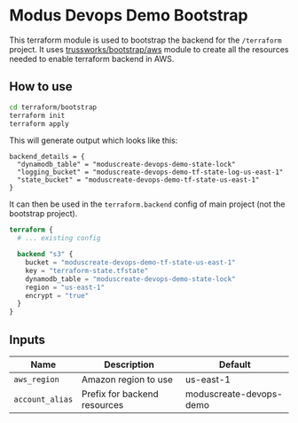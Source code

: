 # Modus Devops Demo Bootstrap

This terraform module is used to bootstrap the backend for the `/terraform` project. It uses [trussworks/bootstrap/aws](https://github.com/trussworks/terraform-aws-bootstrap) module to create all the resources needed to enable terraform backend in AWS.

## How to use

```bash
cd terraform/bootstrap
terraform init
terraform apply
```

This will generate output which looks like this:

```
backend_details = {
  "dynamodb_table" = "moduscreate-devops-demo-state-lock"
  "logging_bucket" = "moduscreate-devops-demo-tf-state-log-us-east-1"
  "state_bucket" = "moduscreate-devops-demo-tf-state-us-east-1"
}
```

It can then be used in the `terraform.backend` config of main project (not the bootstrap project).

```terraform
terraform {
  # ... existing config

  backend "s3" {
    bucket = "moduscreate-devops-demo-tf-state-us-east-1"
    key = "terraform-state.tfstate"
    dynamodb_table = "moduscreate-devops-demo-state-lock"
    region = "us-east-1"
    encrypt = "true"
  }
}
```

## Inputs

| Name            | Description                  | Default                 |
|-----------------|------------------------------|-------------------------|
| `aws_region`    | Amazon region to use         | us-east-1               |
| `account_alias` | Prefix for backend resources | moduscreate-devops-demo |
